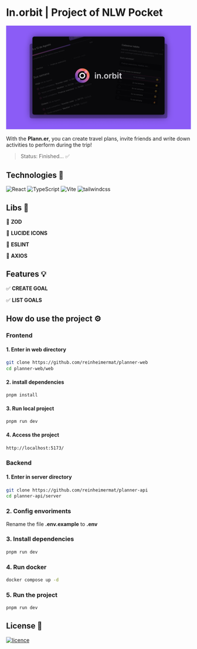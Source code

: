 # In.orbit | Project of NLW Pocket
[![Banner](./web/public/in-orbit.png)](#)

With the **Plann.er**, you can create travel plans, invite friends and write down activities to perform during the trip!

> Status: Finished... ✅

## Technologies 🚀

![React](https://img.shields.io/badge/React-20232A?style=for-the-badge&logo=react&logoColor=61DAFB)
![TypeScript](https://img.shields.io/badge/TypeScript-007ACC?style=for-the-badge&logo=typescript&logoColor=white)
![Vite](https://img.shields.io/badge/vite-%23646CFF.svg?style=for-the-badge&logo=vite&logoColor=white)
![tailwindcss](https://img.shields.io/badge/Tailwind_CSS-38B2AC?style=for-the-badge&logo=tailwind-css&logoColor=white)

## Libs 📕

📑 **ZOD**

📑 **LUCIDE ICONS**

📑 **ESLINT**

📑 **AXIOS**

## Features 💡

✅ **CREATE GOAL**

✅ **LIST GOALS**

## How do use the project ⚙️

### Frontend

#### 1. Enter in web directory
```sh
git clone https://github.com/reinheimermat/planner-web
cd planner-web/web
```
#### 2. install dependencies
```sh
pnpm install
```
#### 3. Run local project
```sh
pnpm run dev
```
#### 4. Access the project
```sh
http://localhost:5173/
```
### Backend

#### 1. Enter in server directory
```sh
git clone https://github.com/reinheimermat/planner-api
cd planner-api/server
```
### 2. Config envoriments
Rename the file **.env.example** to **.env**

### 3. Install dependencies
```sh
pnpm run dev
```
### 4. Run docker
```sh
docker compose up -d 
```

### 5. Run the project
```sh
pnpm run dev
```

## License 📝

[![licence](https://img.shields.io/github/license/reinheimermat/discover.svg)](https://github.com/Ileriayo/markdown-badges/blob/master/LICENSE)
